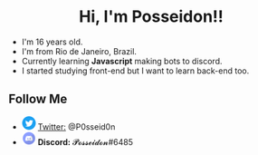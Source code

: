 <h1 align="center">Hi, I'm Posseidon!!</h1>

<ul>
    <li>I'm 16 years old.</li>
    <li>I'm from Rio de Janeiro, Brazil.</li>
    <li>Currently learning <b>Javascript</b> making bots to discord.</li>
    <li>I started studying front-end but I want to learn back-end too.</li>
</ul>

<h2>Follow Me</h2>

<ul>
    <li style="vertical-align:bottom;"><img src="./Logos/Twitter-Icon.png" alt="Twiiter Icon"> <a href="https://twitter.com/P0sseid0n">Twitter:</a> @P0sseid0n  </img></li>
    <li><img src="./Logos/Discord-Icon.png" alt="Discord Icon"> <b>Discord:</b> 𝓟𝓸𝓼𝓼𝓮𝓲𝓭𝓸𝓷#6485 </img></li>
</ul>
